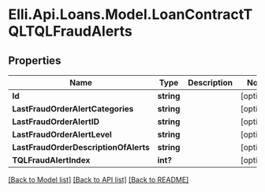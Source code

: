 # Elli.Api.Loans.Model.LoanContractTQLTQLFraudAlerts
## Properties

Name | Type | Description | Notes
------------ | ------------- | ------------- | -------------
**Id** | **string** |  | [optional] 
**LastFraudOrderAlertCategories** | **string** |  | [optional] 
**LastFraudOrderAlertID** | **string** |  | [optional] 
**LastFraudOrderAlertLevel** | **string** |  | [optional] 
**LastFraudOrderDescriptionOfAlerts** | **string** |  | [optional] 
**TQLFraudAlertIndex** | **int?** |  | [optional] 

[[Back to Model list]](../README.md#documentation-for-models) [[Back to API list]](../README.md#documentation-for-api-endpoints) [[Back to README]](../README.md)


